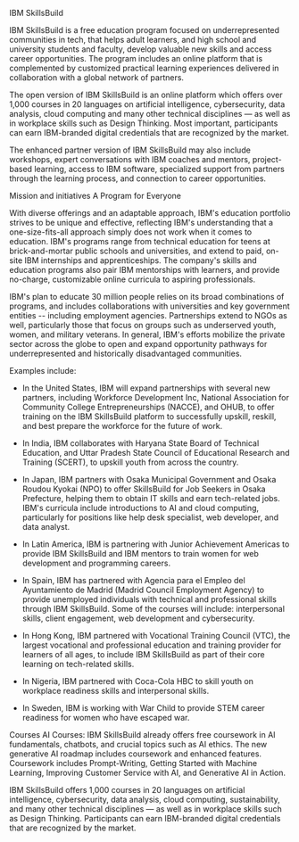 IBM SkillsBuild

IBM SkillsBuild is a free education program focused on underrepresented communities in tech, that helps adult learners, and high school and university students and faculty, develop valuable new skills and access career opportunities. The program includes an online platform that is complemented by customized practical learning experiences delivered in collaboration with a global network of partners.

The open version of IBM SkillsBuild is an online platform which offers over 1,000 courses in 20 languages on artificial intelligence, cybersecurity, data analysis, cloud computing and many other technical disciplines — as well as in workplace skills such as Design Thinking. Most important, participants can earn IBM-branded digital credentials that are recognized by the market.

The enhanced partner version of IBM SkillsBuild may also include workshops, expert conversations with IBM coaches and mentors, project-based learning, access to IBM software, specialized support from partners through the learning process, and connection to career opportunities.

Mission and initiatives
A Program for Everyone

With diverse offerings and an adaptable approach, IBM's education portfolio strives to be unique and effective, reflecting IBM's understanding that a one-size-fits-all approach simply does not work when it comes to education. IBM's programs range from technical education for teens at brick-and-mortar public schools and universities, and extend to paid, on-site IBM internships and apprenticeships. The company's skills and education programs also pair IBM mentorships with learners, and provide no-charge, customizable online curricula to aspiring professionals.

IBM's plan to educate 30 million people relies on its broad combinations of programs, and includes collaborations with universities and key government entities -- including employment agencies. Partnerships extend to NGOs as well, particularly those that focus on groups such as underserved youth, women, and military veterans. In general, IBM's efforts mobilize the private sector across the globe to open and expand opportunity pathways for underrepresented and historically disadvantaged communities.

Examples include:

- In the United States, IBM will expand partnerships with several new partners, including Workforce Development Inc, National Association for Community College Entrepreneurships (NACCE), and OHUB, to offer training on the IBM SkillsBuild platform to successfully upskill, reskill, and best prepare the workforce for the future of work.

- In India, IBM collaborates with Haryana State Board of Technical Education, and Uttar Pradesh State Council of Educational Research and Training (SCERT), to upskill youth from across the country.

- In Japan, IBM partners with Osaka Municipal Government and Osaka Roudou Kyokai (NPO) to offer SkillsBuild for Job Seekers in Osaka Prefecture, helping them to obtain IT skills and earn tech-related jobs. IBM's curricula include introductions to AI and cloud computing, particularly for positions like help desk specialist, web developer, and data analyst.

- In Latin America, IBM is partnering with Junior Achievement Americas to provide IBM SkillsBuild and IBM mentors to train women for web development and programming careers.

- In Spain, IBM has partnered with Agencia para el Empleo del Ayuntamiento de Madrid (Madrid Council Employment Agency) to provide unemployed individuals with technical and professional skills through IBM SkillsBuild. Some of the courses will include: interpersonal skills, client engagement, web development and cybersecurity.

- In Hong Kong, IBM partnered with Vocational Training Council (VTC), the largest vocational and professional education and training provider for learners of all ages, to include IBM SkillsBuild as part of their core learning on tech-related skills.

- In Nigeria, IBM partnered with Coca-Cola HBC to skill youth on workplace readiness skills and interpersonal skills.

- In Sweden, IBM is working with War Child to provide STEM career readiness for women who have escaped war.

Courses
AI Courses: IBM SkillsBuild already offers free coursework in AI fundamentals, chatbots, and crucial topics such as AI ethics. The new generative AI roadmap includes coursework and enhanced features. Coursework includes Prompt-Writing, Getting Started with Machine Learning, Improving Customer Service with AI, and Generative AI in Action.

IBM SkillsBuild offers 1,000 courses in 20 languages on artificial intelligence, cybersecurity, data analysis, cloud computing, sustainability, and many other technical disciplines — as well as in workplace skills such as Design Thinking. Participants can earn IBM-branded digital credentials that are recognized by the market.

